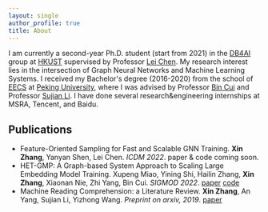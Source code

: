```yaml
---
layout: single
author_profile: true
title: About
---
```

<!--header:
    image: /assets/images/ust-photo.jpeg
-->

I am currently a second-year Ph.D. student (start from 2021) in the [DB4AI](https://cse.hkust.edu.hk/db4ai/) group at [HKUST](https://hkust.edu.hk/) supervised by Professor [Lei Chen](https://cse.hkust.edu.hk/~leichen/). My research interest lies in the intersection of Graph Neural Networks and Machine Learning Systems. I received my Bachelor's degree (2016-2020) from the school of [EECS](https://eecs.pku.edu.cn/en/) at [Peking University](https://english.pku.edu.cn/), where I was advised by Professor [Bin Cui](https://cuibinpku.github.io/) and Professor [Sujian Li](https://pku-tangent.github.io/#2-about). I have done several research&engineering internships at MSRA, Tencent, and Baidu.


## Publications

* Feature-Oriented Sampling for Fast and Scalable GNN Training. **Xin Zhang**, Yanyan Shen, Lei Chen. *ICDM 2022*. paper & code coming soon.
* HET-GMP: A Graph-based System Approach to Scaling Large Embedding Model Training. Xupeng Miao, Yining Shi, Hailin Zhang, **Xin Zhang**, Xiaonan Nie, Zhi Yang, Bin Cui. *SIGMOD 2022*. [paper](https://dl.acm.org/doi/10.1145/3514221.3517902) [code](https://github.com/Hsword/SIGMOD2022_HET-GMP)
* Machine Reading Comprehension: a Literature Review. **Xin Zhang**, An Yang, Sujian Li, Yizhong Wang. *Preprint on arxiv, 2019*. [paper](https://arxiv.org/abs/1907.01686)

<script type="text/javascript" id="clustrmaps" src="//clustrmaps.com/map_v2.js?d=-eF-Gd5b26Y1KpMTRF0AGBZmeZAB5tmJ24HwGwWalNw&cl=ffffff&w=a"></script>
